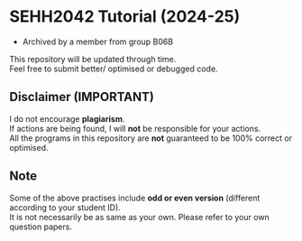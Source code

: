 # SEHH2042 Tutorial (2024-25)

- Archived by a member from group B06B

This repository will be updated through time. <br>
Feel free to submit better/ optimised or debugged code.

## Disclaimer (IMPORTANT)
I do not encourage **plagiarism**. <br>
If actions are being found, I will **not** be responsible for your actions. <br>
All the programs in this repository are **not** guaranteed to be 100% correct or optimised.

## Note
Some of the above practises include **odd or even version** (different according to your student ID). <br>
It is not necessarily be as same as your own.
Please refer to your own question papers.
